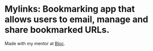 # Mylinks: Bookmarking app that allows users to email, manage and share bookmarked URLs.

Made with my mentor at [Bloc](http://bloc.io).
